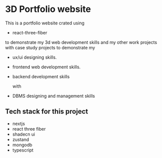 # 3D Portfolio website

This is a portfolio website crated using

-   react-three-fiber

to demonstrate my 3d web development skills and my other work projects with case study projects to demonstrate my

-   ux/ui designing skills.
-   frontend web development skills.
-   backend development skills

    with

-   DBMS designing and management skills

## Tech stack for this project

-   nextjs
-   react three fiber
-   shadecn ui
-   zustand
-   mongodb
-   typescript
